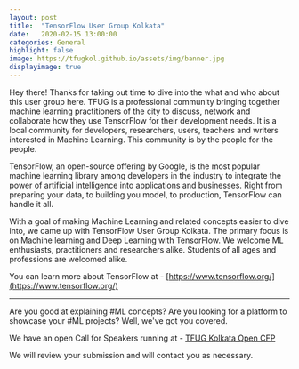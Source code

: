 ```yaml
---
layout: post
title:  "TensorFlow User Group Kolkata"
date:   2020-02-15 13:00:00
categories: General
highlight: false
image: https://tfugkol.github.io/assets/img/banner.jpg
displayimage: true
---
```

Hey there! Thanks for taking out time to dive into the what and who about this user group here. TFUG is a professional community bringing together machine learning practitioners of the city to discuss, network and collaborate how they use TensorFlow for their development needs.
It is a local community for developers, researchers, users, teachers and writers interested in Machine Learning. This community is by the people for the people. 

TensorFlow, an open-source offering by Google, is the most popular machine learning library among developers in the industry to integrate the power of artificial intelligence into applications and businesses. Right from preparing your data, to building you model, to production, TensorFlow can handle it all. 

With a goal of making Machine Learning and related concepts easier to dive into, we came up with TensorFlow User Group Kolkata. The primary focus is on Machine learning and Deep Learning with TensorFlow. We welcome ML enthusiasts, practitioners and researchers alike. Students of all ages and professions are welcomed alike. 

You can learn more about TensorFlow at - [https://www.tensorflow.org/](https://www.tensorflow.org/)

<hr />

Are you good at explaining #ML concepts? Are you looking for a platform to showcase your #ML projects? Well, we've got you covered.

We have an open Call for Speakers running at - [TFUG Kolkata Open CFP](https://docs.google.com/forms/u/7/d/e/1FAIpQLScmDiT5_80yf3rW0e7g6QzkImw0tgVjm4_zrxE-zdAA2aCxRQ/viewform?usp=send_form)

We will review your submission and will contact you as necessary.
